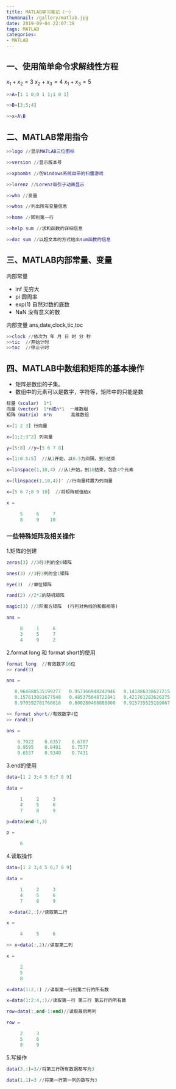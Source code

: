 ```yaml
---
title: MATLAB学习笔记（一）
thumbnail: /gallery/matlab.jpg
date: 2019-09-04 22:07:39
tags: MATLAB
categories: 
- MATLAB 
---
```

## 一、使用简单命令求解线性方程
$x_{1}+x_{2}=3$
$x_{2}+x_{3}=4$
$x_1+x_3=5$
```matlab
>>A=[1 1 0;0 1 1;1 0 1]

>>B=[3;5;4]

>>x=A\B
```

<!--more-->
## 二、MATLAB常用指令

```matlab
>>logo //显示MATLAB三位图标

>>version //显示版本号

>>xpbombs //仿Windows系统自带的扫雷游戏

>>lorenz //Lorenz吸引子动画显示
```


```matlab
>>who //变量

>>whos //列出所有变量信息

>>home //回到第一行

>>help sum //求和函数的详细信息

>>doc sum //以超文本的方式给出sum函数的信息
```

## 三、MATLAB内部常量、变量
内部常量
- inf     无穷大
- pi      圆周率
- exp(1)  自然对数的底数
- NaN     没有意义的数

内部变量
ans,date,clock,tic,toc
```matlab
>>clock //依次为 年 月 日 时 分 秒
>>tic  //开始计时
>>toc  //停止计时
```

## 四、MATLAB中数组和矩阵的基本操作
- 矩阵是数组的子集。
- 数组中的元素可以是数字，字符等，矩阵中的只能是数
```matlab
标量（scalar） 1*1 
向量（vector） 1*n或n*1  一维数组
矩阵（matrix） m*n       高维数组

x=[1 2 3] 行向量

x=[1;2;3^2] 列向量

y=[5:8] //y=[5 6 7 8]

x=[1:0.5:5]  //从1开始，以0.5为间隔，到5结束

x=linspace(1,10,4) //从1开始，到10结束，包含4个元素

x=(linspace(1,10,4))' //行向量转置为列向量

x=[5 6 7;8 9 10]  //将矩阵赋值给x

x =

     5     6     7
     8     9    10

```

### 一些特殊矩阵及相关操作
1.矩阵的创建
```matlab
zeros(3) //3行3列的全0矩阵

ones(3) //3行3列的全1矩阵

eye(3)  //单位矩阵

rand(2) //2*2的随机矩阵

magic(3) //3阶魔方矩阵  (行列对角线的和都相等)

ans =

     8     1     6
     3     5     7
     4     9     2
```

2.format long 和 format short的使用
```matlab
format long  //有效数字16位
>> rand(3)

ans =

   0.964888535199277   0.957166948242946   0.141886338627215
   0.157613081677548   0.485375648722841   0.421761282626275
   0.970592781760616   0.800280468888800   0.915735525189067

>> format short//有效数字4位
>> rand(3)

ans =

    0.7922    0.0357    0.6787
    0.9595    0.8491    0.7577
    0.6557    0.9340    0.7431
```
3.end的使用
```matlab
data=[1 2 3;4 5 6;7 8 9]

data =

     1     2     3
     4     5     6
     7     8     9

p=data(end-1,3)

p =

     6
```

4.读取操作

```matlab
data=[1 2 3;4 5 6;7 8 9]

data =

     1     2     3
     4     5     6
     7     8     9

 x=data(2,:)//读取第二行

x =

     4     5     6

>> x=data(:,2)//读取第二列

x =

     2
     5
     8

x=data(1:2,:) //读取第一行到第二行的所有数

x=data(1:2:4,:)//读取第一行 第三行 第五行的所有数

row=data(:,end-1:end)//读取最后两列

row =

     2     3
     5     6
     8     9

```


5.写操作
```matlab
data(3,:)=3//将第三行所有数据都写为3

data(1,1)=3 //将第一行第一列的数写为3

```